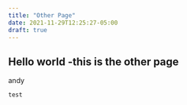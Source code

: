 ```yaml
---
title: "Other Page"
date: 2021-11-29T12:25:27-05:00
draft: true
---
```


## Hello world -this is the other page

andy

`test`

